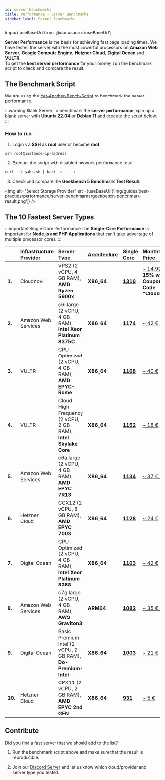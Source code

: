 ```yaml
---
id: server-benchmarks
title: Performance - Server Benchmarks
sidebar_label: Server Benchmarks
---
```


import useBaseUrl from '@docusaurus/useBaseUrl';

**Server Performance** is the basis for achieving fast page loading times. We have tested the server with the most powerful processors on
**Amazon Web Server**, **Google Compute Engine**, **Hetzner Cloud**, **Digital Ocean** and **VULTR**. <br />
To get the **best server performance** for your money, run the benchmark script to check and compare the result.

## The Benchmark Script

We are using the [Yet-Another-Bench-Script](https://github.com/masonr/yet-another-bench-script) to benchmark the server performance.

:::warning Blank Server
To benchmark the **server performance**, spin up a blank server with **Ubuntu 22.04** or **Debian 11** and execute the script below.
:::

### How to run

1. Login via **SSH** as **root** user or become **root**:

```bash
ssh root@instance-ip-address
```

2. Execute the script with disabled network performance test:

```bash
curl -sL yabs.sh | bash -s -- -i
```

3. Check and compare the **Geekbench 5 Benchmark Test Result**:

<img alt="Select Storage Provider" src={useBaseUrl('img/guides/best-practies/performance/server-benchmarks/geekbench-benchmark-result.png')} />

## The 10 Fastest Server Types

:::important Single Core Performance
The **Single-Core Performance** is important for **Node.js and PHP Applications** that can't take advantage of multiple processor cores.
:::

|         | Infrastructure Provider | Server Type                                                           | Architecture | Single Core                                               | Monthly Price                                                                                |
|:--------|:------------------------|:----------------------------------------------------------------------|:-------------|:----------------------------------------------------------|:---------------------------------------------------------------------------------------------|
| **1.**  | Cloudnovi               | VPS2 (2 vCPU, 4 GB RAM), <br /> **AMD Ryzen 5900x**                   | **X86_64**   | [**1316**](https://browser.geekbench.com/v5/cpu/16965105) | [~ 14.99 €](https://cloudnovi.com/vps-hosting/) <br /> **15% with Coupon Code "CloudPanel"** |                                 |
| **2.**  | Amazon Web Services     | c6i.large (2 vCPU, 4 GB RAM), <br /> **Intel Xeon Platinum 8375C**    | **X86_64**   | [**1174**](https://browser.geekbench.com/v5/cpu/16964245) | [~ 42 € RI](https://aws.amazon.com/ec2/pricing/reserved-instances/pricing/)                  |
| **3.**  | VULTR                   | CPU Optimized (2 vCPU, 4 GB RAM), <br /> **AMD EPYC-Rome**            | **X86_64**   | [**1168**](https://browser.geekbench.com/v5/cpu/16960835) | [~ 40 €](https://www.vultr.com/products/optimized-cloud-compute/)                            |
| **4.**  | VULTR                   | Cloud High Frequency (2 vCPU, 2 GB RAM), **Intel Skylake Core**       | **X86_64**   | [**1152**](https://browser.geekbench.com/v5/cpu/16968212) |[~ 18 €](https://www.vultr.com/pricing/#cloud-compute/)
| **5.**  | Amazon Web Services     | c6a.large (2 vCPU, 4 GB RAM), <br /> **AMD EPYC 7R13**                | **X86_64**   | [**1134**](https://browser.geekbench.com/v5/cpu/16964163) | [~ 37 € RI](https://aws.amazon.com/ec2/pricing/reserved-instances/pricing/)                  |
| **6.**  | Hetzner Cloud           | CCX12 (2 vCPU, 8 GB RAM), <br /> **AMD EPYC 7003**                    | **X86_64**   | [**1128**](https://browser.geekbench.com/v5/cpu/16960301) | [~ 24 €](https://www.hetzner.com/cloud#pricing)                                              |
| **7.**  | Digital Ocean           | CPU Optimized (2 vCPU, 4 GB RAM), <br /> **Intel Xeon Platinum 8358** | **X86_64**   | [**1103**](https://browser.geekbench.com/v5/cpu/16960567) | [~ 42 €](https://www.digitalocean.com/products/droplets)                                     |
| **8.**  | Amazon Web Services     | c7g.large (2 vCPU, 4 GB RAM), <br /> **AWS Graviton3**                | **ARM64**    | [**1082**](https://browser.geekbench.com/v5/cpu/16959997) | [~ 35 € RI](https://aws.amazon.com/ec2/pricing/reserved-instances/pricing/)                  |
| **9.**  | Digital Ocean           | Basic Premium Intel (2 vCPU, 2 GB RAM), <br /> **Do-Premium-Intel**   | **X86_64**   | [**1003**](https://browser.geekbench.com/v5/cpu/16960667) | [~ 21 €](https://www.digitalocean.com/products/droplets)                                     |
| **10.** | Hetzner Cloud           | CPX11 (2 vCPU, 2 GB RAM), <br /> **AMD EPYC 2nd GEN**                 | **X86_64**   | [**931**](https://browser.geekbench.com/v5/cpu/16960243)  | [~ 5 €](https://www.hetzner.com/cloud#pricing)                                               |

## Contribute

Did you find a fast server that we should add to the list?

1. Run the benchmark script above and make sure that the result is reproducible.

2. Join our [Discord Server](https://discord.cloudpanel.io/) and let us know which cloud/provider and server type you tested.